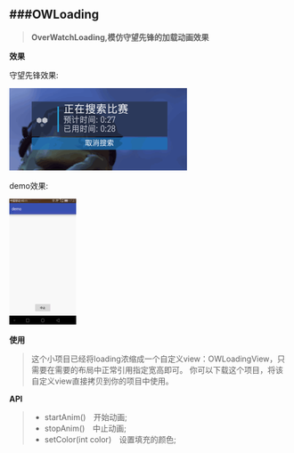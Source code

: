 ###OWLoading
---
>**OverWatchLoading,模仿守望先锋的加载动画效果**

**效果**

守望先锋效果:

![image](https://github.com/zhangyuChen1991/some_sources/blob/master/ow_show_1.gif)

demo效果:

![image](https://github.com/zhangyuChen1991/some_sources/blob/master/ow_loading_show_img1.gif)

**使用**
>这个小项目已经将loading浓缩成一个自定义view：OWLoadingView，只需要在需要的布局中正常引用指定宽高即可。
你可以下载这个项目，将该自定义view直接拷贝到你的项目中使用。

**API**
>* startAnim()　开始动画;
>* stopAnim()　中止动画;
>* setColor(int color)　设置填充的颜色;
